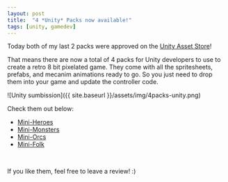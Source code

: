 ```yaml
---
layout: post
title:  "4 *Unity* Packs now available!"
tags: [unity, gamedev]
---
```


Today both of my last 2 packs were approved on the [Unity Asset Store](https://www.assetstore.unity3d.com/en/#!/content/41498)!

That means there are now a total of 4 packs for Unity developers to use to create a retro 8 bit pixelated game. They come with all the spritesheets, prefabs, and mecanim animations ready to go. So you just need to drop them into your game and update the controller code.

![Unity sumbission]({{ site.baseurl }}/assets/img/4packs-unity.png)  

Check them out below:

- [Mini-Heroes](https://www.assetstore.unity3d.com/en/#!/content/39481)
- [Mini-Monsters](https://www.assetstore.unity3d.com/en/#!/content/41012)
- [Mini-Orcs](https://www.assetstore.unity3d.com/en/#!/content/41496)
- [Mini-Folk](https://www.assetstore.unity3d.com/en/#!/content/41498)

&nbsp;

If you like them, feel free to leave a review! :)
